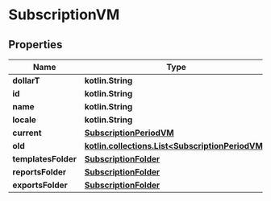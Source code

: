 
# SubscriptionVM

## Properties
Name | Type | Description | Notes
------------ | ------------- | ------------- | -------------
**dollarT** | **kotlin.String** |  | 
**id** | **kotlin.String** |  |  [optional]
**name** | **kotlin.String** |  |  [optional]
**locale** | **kotlin.String** |  |  [optional]
**current** | [**SubscriptionPeriodVM**](SubscriptionPeriodVM.md) |  |  [optional]
**old** | [**kotlin.collections.List&lt;SubscriptionPeriodVM&gt;**](SubscriptionPeriodVM.md) |  |  [optional]
**templatesFolder** | [**SubscriptionFolder**](SubscriptionFolder.md) |  |  [optional]
**reportsFolder** | [**SubscriptionFolder**](SubscriptionFolder.md) |  |  [optional]
**exportsFolder** | [**SubscriptionFolder**](SubscriptionFolder.md) |  |  [optional]



